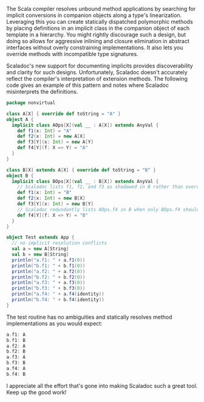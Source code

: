The Scala compiler resolves unbound method applications by searching for implicit conversions in companion objects along a type's linearization. Leveraging this you can create statically dispatched polymorphic methods by placing definitions in an implicit class in the companion object of each template in a hierarchy. You might rightly discourage such a design, but doing so allows for aggressive inlining and closure elimination in abstract interfaces without overly constraining implementations. It also lets you override methods with incompatible type signatures.

Scaladoc's new support for documenting implicits provides discoverability and clarity for such designs. Unfortunately, Scaladoc doesn't accurately reflect the compiler's interpretation of extension methods. The following code gives an example of this pattern and notes where Scaladoc misinterprets the definitions.

```scala
package nonvirtual

class A[X] { override def toString = "A" }
object A {
  implicit class AOps[X](val __ : A[X]) extends AnyVal {
    def f1(x: Int) = "A"
    def f2(x: Int) = new A[X]
    def f3[Y](x: Int) = new A[Y]
    def f4[Y](f: X => Y) = "A"
  }
}

class B[X] extends A[X] { override def toString = "B" }
object B {
  implicit class BOps[X](val __ : B[X]) extends AnyVal {
    // Scaladoc lists f1, f2, and f3 as shadowed in B rather than overriden
    def f1(x: Int) = "B"
    def f2(x: Int) = new B[X]
    def f3[Y](x: Int) = new B[Y]
    // Scaladoc redundantly lists AOps.f4 in B when only BOps.f4 should appear
    def f4[Y](f: X => Y) = "B"
  }
}

object Test extends App {
  // no implicit resolution conflicts
  val a = new A[String]
  val b = new B[String]
  println("a.f1: " + a.f1(0))
  println("b.f1: " + b.f1(0))
  println("a.f2: " + a.f2(0))
  println("b.f2: " + b.f2(0))
  println("a.f3: " + a.f3(0))
  println("b.f3: " + b.f3(0))
  println("a.f4: " + a.f4(identity))
  println("b.f4: " + b.f4(identity))
}
```

The test routine has no ambiguities and statically resolves method implementations as you would expect:
```scala
a.f1: A
b.f1: B
a.f2: A
b.f2: B
a.f3: A
b.f3: B
a.f4: A
b.f4: B
```

I appreciate all the effort that's gone into making Scaladoc such a great tool. Keep up the good work!
